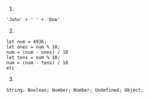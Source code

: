 1.
```
'John' + ' ' + 'Doe'
```
2.
```
let num = 4936;
let ones = num % 10;
num = (num - ones) / 10
let tens = num % 10;
num = (num - tens) / 10
etc
```
3.
```
String; Boolean; Number; Number; Undefined; Object;
```


